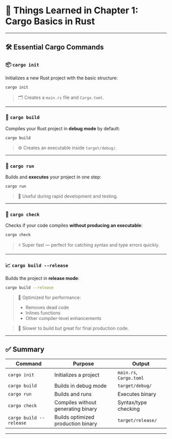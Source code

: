 # 🚀 Things Learned in Chapter 1: Cargo Basics in Rust

---

## 🛠️ Essential Cargo Commands

### 📦 `cargo init`

Initializes a new Rust project with the basic structure:

```bash
cargo init
```

> 🗂️ Creates a `main.rs` file and `Cargo.toml`.

---

### 🔨 `cargo build`

Compiles your Rust project in **debug mode** by default:

```bash
cargo build
```

> ⚙️ Creates an executable inside `target/debug/`.

---

### 🚀 `cargo run`

Builds and **executes** your project in one step:

```bash
cargo run
```

> 🏁 Useful during rapid development and testing.

---

### 🧪 `cargo check`

Checks if your code compiles **without producing an executable**:

```bash
cargo check
```

> ⚡ Super fast — perfect for catching syntax and type errors quickly.

---

### 📈 `cargo build --release`

Builds the project in **release mode**:

```bash
cargo build --release
```

> 🚄 Optimized for performance:
>
> * Removes dead code
> * Inlines functions
> * Other compiler-level enhancements

> 🐢 Slower to build but great for final production code.

---

## ✅ Summary

| Command                 | Purpose                            | Output                  |
| ----------------------- | ---------------------------------- | ----------------------- |
| `cargo init`            | Initializes a project              | `main.rs`, `Cargo.toml` |
| `cargo build`           | Builds in debug mode               | `target/debug/`         |
| `cargo run`             | Builds and runs                    | Executes binary         |
| `cargo check`           | Compiles without generating binary | Syntax/type checking    |
| `cargo build --release` | Builds optimized production binary | `target/release/`       |

---
